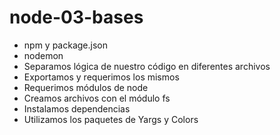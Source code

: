 # node-03-bases

* npm y package.json
* nodemon
* Separamos lógica de nuestro código en diferentes archivos
* Exportamos y requerimos los mismos
* Requerimos módulos de node
* Creamos archivos con el módulo fs
* Instalamos dependencias
* Utilizamos los paquetes de Yargs y Colors


